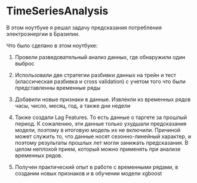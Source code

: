 # TimeSeriesAnalysis

В этом ноутбуке я решал задачу предсказания потребления электроэнергии в Бразилии.

Что было сделано в этом ноутбуке:

1. Провели разведовательный анализ данных, где обнаружили один выброс

2. Использовали две стратегии разбивки данных на трейн и тест (классическая разбивка и cross validation) с учетом того что были представленны временные ряды

3. Добавили новые признаки в данные. Извлекли из временных рядов часы, число, месяц, год, а также дни недели

4. Также создали Lag Features. То есть данные о таргете за прошлый период. К сожалению, эти данные только ухудшали предсказания модели, поэтому в итоговую модель их не включили. Причиной может служить то, что данные носят сезонно-линейный характер, и поэтому результаты прошлых лет могли занижать предсказания. В целом неплохой прием, который можно применять при анализе временных рядов.

5. Получен практический опыт в работе с временными рядами, в создании новых признаков и в обучении модели xgboost
